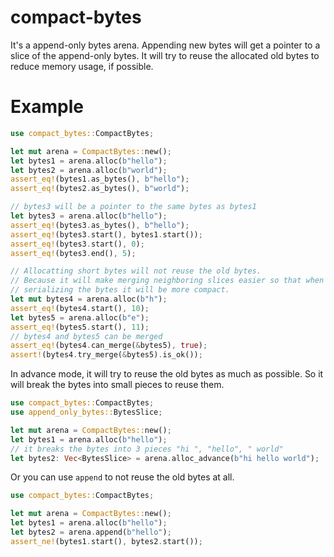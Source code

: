 # compact-bytes

It's a append-only bytes arena. Appending new bytes will get a pointer to a
slice of the append-only bytes. It will try to reuse the allocated old bytes to
reduce memory usage, if possible.

# Example

```rust
use compact_bytes::CompactBytes;

let mut arena = CompactBytes::new();
let bytes1 = arena.alloc(b"hello");
let bytes2 = arena.alloc(b"world");
assert_eq!(bytes1.as_bytes(), b"hello");
assert_eq!(bytes2.as_bytes(), b"world");

// bytes3 will be a pointer to the same bytes as bytes1
let bytes3 = arena.alloc(b"hello");
assert_eq!(bytes3.as_bytes(), b"hello");
assert_eq!(bytes3.start(), bytes1.start());
assert_eq!(bytes3.start(), 0);
assert_eq!(bytes3.end(), 5);

// Allocatting short bytes will not reuse the old bytes.
// Because it will make merging neighboring slices easier so that when
// serializing the bytes it will be more compact.
let mut bytes4 = arena.alloc(b"h");
assert_eq!(bytes4.start(), 10);
let bytes5 = arena.alloc(b"e");
assert_eq!(bytes5.start(), 11);
// bytes4 and bytes5 can be merged
assert_eq!(bytes4.can_merge(&bytes5), true);
assert!(bytes4.try_merge(&bytes5).is_ok());
```

In advance mode, it will try to reuse the old bytes as much as possible.
So it will break the bytes into small pieces to reuse them.

```rust
use compact_bytes::CompactBytes;
use append_only_bytes::BytesSlice;

let mut arena = CompactBytes::new();
let bytes1 = arena.alloc(b"hello");
// it breaks the bytes into 3 pieces "hi ", "hello", " world"
let bytes2: Vec<BytesSlice> = arena.alloc_advance(b"hi hello world");
```

Or you can use `append` to not reuse the old bytes at all.

```rust
use compact_bytes::CompactBytes;

let mut arena = CompactBytes::new();
let bytes1 = arena.alloc(b"hello");
let bytes2 = arena.append(b"hello");
assert_ne!(bytes1.start(), bytes2.start());
```
